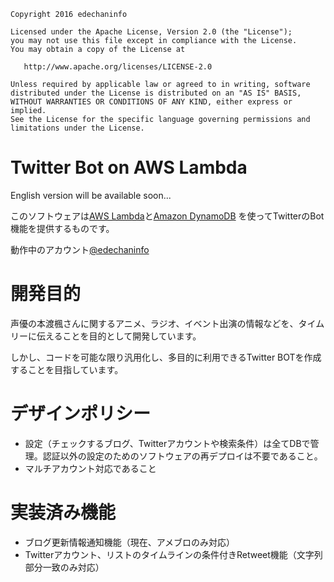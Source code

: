     Copyright 2016 edechaninfo

    Licensed under the Apache License, Version 2.0 (the "License");
    you may not use this file except in compliance with the License.
    You may obtain a copy of the License at

       http://www.apache.org/licenses/LICENSE-2.0

    Unless required by applicable law or agreed to in writing, software
    distributed under the License is distributed on an "AS IS" BASIS,
    WITHOUT WARRANTIES OR CONDITIONS OF ANY KIND, either express or implied.
    See the License for the specific language governing permissions and
    limitations under the License.

# Twitter Bot on AWS Lambda

English version will be available soon...

このソフトウェアは[AWS Lambda](https://aws.amazon.com/lambda/)と[Amazon DynamoDB](https://aws.amazon.com/dynamodb/)
を使ってTwitterのBot機能を提供するものです。

動作中のアカウント[@edechaninfo](https://twitter.com/edechaninfo)

# 開発目的

声優の本渡楓さんに関するアニメ、ラジオ、イベント出演の情報などを、タイムリーに伝えることを目的として開発しています。

しかし、コードを可能な限り汎用化し、多目的に利用できるTwitter BOTを作成することを目指しています。

# デザインポリシー

- 設定（チェックするブログ、Twitterアカウントや検索条件）は全てDBで管理。認証以外の設定のためのソフトウェアの再デプロイは不要であること。
- マルチアカウント対応であること

# 実装済み機能

- ブログ更新情報通知機能（現在、アメブロのみ対応）
- Twitterアカウント、リストのタイムラインの条件付きRetweet機能（文字列部分一致のみ対応）
